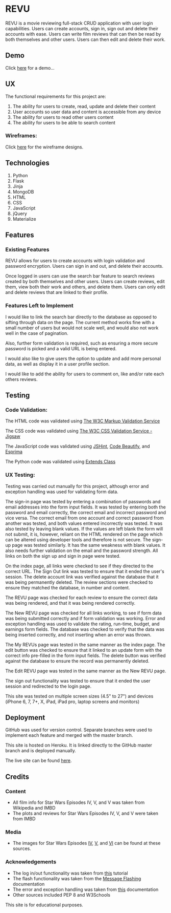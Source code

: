 # REVU

REVU is a movie reviewing full-stack CRUD application with user login capabilities.
Users can create accounts, sign in, sign out and delete their accounts with ease.
Users can write film reviews that can then be read by both themselves and other users.
Users can then edit and delete their work.

## Demo

Click [here](https://revu-webapp.herokuapp.com/) for a demo...

## UX

The functional requirements for this project are:
1. The ability for users to create, read, update and delete their content
2. User accounts so user data and content is accessible from any device
3. The ability for users to read other users content
4. The ability for users to be able to search content

### Wireframes:
Click [here](https://github.com/Olan1/revu/tree/master/wireframes) for the wireframe designs.

## Technologies
1. Python
2. Flask
3. Jinja
4. MongoDB
5. HTML
6. CSS
7. JavaScript
8. jQuery
9. Materialize

## Features

### Existing Features
REVU allows for users to create accounts with login validation and password encryption.
Users can sign in and out, and delete their accounts.

Once logged in users can use the search bar feature to search reviews created by both themselves and other users.
Users can create reviews, edit them, view both their work and others, and delete them.
Users can only edit and delete reviews that are linked to their profile.

### Features Left to Implement
I would like to link the search bar directly to the database as opposed to sifting through data on the page.
The current method works fine with a small number of users but would not scale well, and would also not work well in the case of pagination.

Also, further form validation is required, such as ensuring a more secure password is picked and a valid URL is being entered.

I would also like to give users the option to update and add more personal data, as well as display it in a user profile section.

I would like to add the ability for users to comment on, like and/or rate each others reviews.

## Testing

### Code Validation:
The HTML code was validated using [The W3C Markup Validation Service](https://validator.w3.org/)

The CSS code was validated using [The W3C CSS Validation Service - Jigsaw](https://jigsaw.w3.org/css-validator/)

The JavaScript code was validated using [JSHint](https://jshint.com/), [Code Beautify](https://codebeautify.org/jsvalidate), and [Esprima](https://esprima.org/demo/validate.html)

The Python code was validated using [Extends Class](https://extendsclass.com/python-tester.html)

### UX Testing:
Testing was carried out manually for this project, although error and exception handling was used for validating form data.

The sign-in page was tested by entering a combination of passwords and email addresses into the form input fields.
It was tested by entering both the password and email correctly, the correct email and incorrect password and vice versa.
The correct email from one account and correct password from another was tested, and both values entered incorrectly was tested.
It was also tested by leaving blank values. If the values are left blank the form will not submit, it is, however, reliant on the HTML rendered on the page which can be altered using developer tools and therefore is not secure.
The sign-up page was tested similarly. It has the same weakness with blank values.
It also needs further validation on the email and the password strength.
All links on both the sign up and sign in page were tested.

On the index page, all links were checked to see if they directed to the correct URL.
The Sign Out link was tested to ensure that it ended the user's session.
The delete account link was verified against the database that it was being permanently deleted.
The review sections were checked to ensure they matched the database, in number and content.

The REVU page was checked for each review to ensure the correct data was being rendered, and that it was being rendered correctly.

The New REVU page was checked for all links working, to see if form data was being submitted correctly and if form validation was working.
Error and exception handling was used to validate the rating, run-time, budget, and earnings form fields.
The database was checked to verify that the data was being inserted correctly, and not inserting when an error was thrown.

The My REVUs page was tested in the same manner as the index page.
The edit button was checked to ensure that it linked to an update form with the correct info pre-filled in the form input fields.
The delete button was verified against the database to ensure the record was permanently deleted.

The Edit REVU page was tested in the same manner as the New REVU page.

The sign out functionality was tested to ensure that it ended the user session and redirected to the login page.

This site was tested on multiple screen sizes (4.5" to 27") and devices (iPhone 6, 7, 7+, X, iPad, iPad pro, laptop screens and monitors)

## Deployment
GitHub was used for version control. Separate branches were used to implement each feature and merged with the master branch.

This site is hosted on Heroku. It is linked directly to the GitHub master branch and is deployed manually.

The live site can be found [here](https://revu-webapp.herokuapp.com/).

## Credits

### Content
- All film info for Star Wars Episodes IV, V, and V was taken from Wikipedia and IMBD
- The plots and reviews for Star Wars Episodes IV, V, and V were taken from IMBD

### Media
- The images for Star Wars Episodes [IV](https://m.media-amazon.com/images/M/MV5BNzVlY2MwMjktM2E4OS00Y2Y3LWE3ZjctYzhkZGM3YzA1ZWM2XkEyXkFqcGdeQXVyNzkwMjQ5NzM@._V1_.jpg), [V](https://upload.wikimedia.org/wikipedia/en/thumb/3/3c/SW_-_Empire_Strikes_Back.jpg/220px-SW_-_Empire_Strikes_Back.jpg), and [VI](http://t0.gstatic.com/images?q=tbn:ANd9GcRnTSmH4ckpqTGuLeBlI6DEnAagQq1Oha9c8fDlm2SRbcpEKZK0) can be found at these sources.

### Acknowledgements
- The log in/out functionality was taken from [this](https://www.youtube.com/watch?v=vVx1737auSE&list=WL&index=6&t=0s) tutorial
- The flash functionality was taken from the [Message Flashing](https://flask.palletsprojects.com/en/1.1.x/patterns/flashing/) documentation
- The error and exception handling was taken from [this](https://docs.python.org/2/tutorial/errors.html) documentation
- Other sources included PEP 8 and W3Schools

This site is for educational purposes.